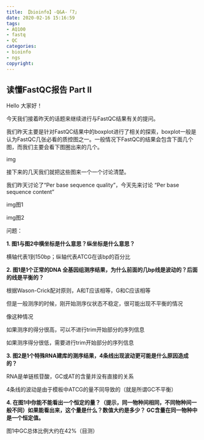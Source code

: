 ```yaml
---
title: 【bioinfo】-Q&A-「7」
date: 2020-02-16 15:16:59
tags:
- AQ100
- fastq
- QC
categories:
- bioinfo
- ngs
copyright:
---
```

## 读懂FastQC报告 Part II
Hello 大家好！

今天我们接着昨天的话题来继续进行与FastQC结果有关的提问。

我们昨天主要是针对FastQC结果中的boxplot进行了相关的探索，boxplot一般是认为FastQC几张必看的质控图之一。一般情况下FastQC的结果会包含下面几个图，而我们主要会看下图圈出来的几个。

img

接下来的几天我们就把这些图来一个一个讨论清楚。

我们昨天讨论了“Per base sequence quality”，今天先来讨论 “Per base sequence content”

img图1

img图2

问题：

**1. 图1与图2中横坐标是什么意思？纵坐标是什么意思？**

横轴代表1到150bp；纵轴代表ATCG在该bp的百分比

**2. 图1是1个正常的DNA 全基因组测序结果，为什么前面的几bp线是波动的？后面的线是平衡的？**

根据Wason-Crick配对原则，A和T应该相等，G和C应该相等

但是一般测序的时候，刚开始测序仪状态不稳定，很可能出现不平衡的情况

像这种情况

如果测序的得分很高，可以不进行trim开始部分的序列信息

如果测序得分很低，需要进行trim开始部分的序列信息

**3. 图2是1个特殊RNA建库的测序结果，4条线出现波动更可能是什么原因造成的？**

RNA是单链核苷酸，GC或AT的含量并没有直接的关系

4条线的波动是由于模板中ATCG的量不同导致的（就是所谓GC不平衡）

**4. 在图1中你能不能看出一个恒定的量？（提示，同一物种间相同，不同物种间一般不同）如果能看出来，这个量是什么？数值大约是多少？
GC含量在同一物种中是一个恒定值。**

图1中GC总体比例大约在42%（目测）
